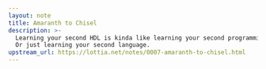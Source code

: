 ```yaml
---
layout: note
title: Amaranth to Chisel
description: >-
  Learning your second HDL is kinda like learning your second programming language.
  Or just learning your second language.
upstream_url: https://lottia.net/notes/0007-amaranth-to-chisel.html
---
```

